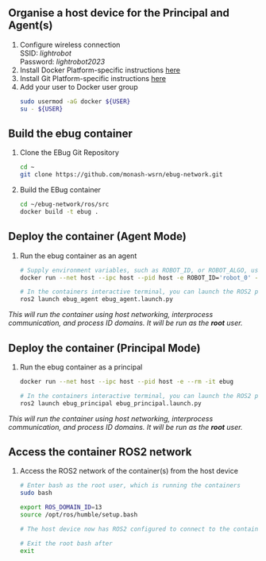 
## Organise a host device for the Principal and Agent(s)
1. Configure wireless connection <br>
    SSID:       *lightrobot* <br>
    Password:   *lightrobot2023* <br>
2. Install Docker
    Platform-specific instructions [here](https://docs.docker.com/engine/install/)
3. Install Git
    Platform-specific instructions [here](https://git-scm.com/book/en/v2/Getting-Started-Installing-Git)
4. Add your user to Docker user group
    ```sh
    sudo usermod -aG docker ${USER}
    su - ${USER}
    ```

## Build the ebug container
1. Clone the EBug Git Repository
    ```sh
    cd ~
    git clone https://github.com/monash-wsrn/ebug-network.git
    ```
2. Build the EBug container
    ```sh
    cd ~/ebug-network/ros/src
    docker build -t ebug .
    ``` 


## Deploy the container (Agent Mode)
1. Run the ebug container as an agent
    ```sh
    # Supply environment variables, such as ROBOT_ID, or ROBOT_ALGO, using the -e flag
    docker run --net host --ipc host --pid host -e ROBOT_ID='robot_0' --rm -it ebug
    
    # In the containers interactive terminal, you can launch the ROS2 package
    ros2 launch ebug_agent ebug_agent.launch.py
    ```

*This will run the container using host networking, interprocess communication, and process ID domains.*
*It will be run as the **root** user.*


## Deploy the container (Principal Mode)
1. Run the ebug container as a principal
    ```sh
    docker run --net host --ipc host --pid host -e --rm -it ebug
    
    # In the containers interactive terminal, you can launch the ROS2 package
    ros2 launch ebug_principal ebug_principal.launch.py
    ```

*This will run the container using host networking, interprocess communication, and process ID domains.*
*It will be run as the **root** user.*


## Access the container ROS2 network
1. Access the ROS2 network of the container(s) from the host device
    ```sh
    # Enter bash as the root user, which is running the containers
    sudo bash

    export ROS_DOMAIN_ID=13
    source /opt/ros/humble/setup.bash

    # The host device now has ROS2 configured to connect to the containers

    # Exit the root bash after 
    exit
    ```